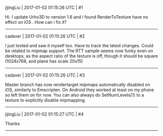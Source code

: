 jijingLiu | 2017-01-02 01:15:26 UTC | #1

Hi.
I update Urho3D to version 1.6 and  i found RenderToTexture have no effect on iOS .
How can i fix it?

-------------------------

cadaver | 2017-01-02 01:15:26 UTC | #2

I just tested and saw it myself too. Have to track the latest changes. Could be related to mipmap support. The RTT sample seems now funky even on desktops, as the aspect ratio of the texture is off, though it should be square (1024x768, and plane has scale 20x15)

-------------------------

cadaver | 2017-01-02 01:15:26 UTC | #3

Master branch has now rendertarget mipmaps automatically disabled on iOS, similarly to Emscripten. On Android they worked at least on my phone so left them on for now. You can also always do SetNumLevels(1) to a texture to explicitly disable mipmapping.

-------------------------

jijingLiu | 2017-01-02 01:15:27 UTC | #4

Thanks

-------------------------

